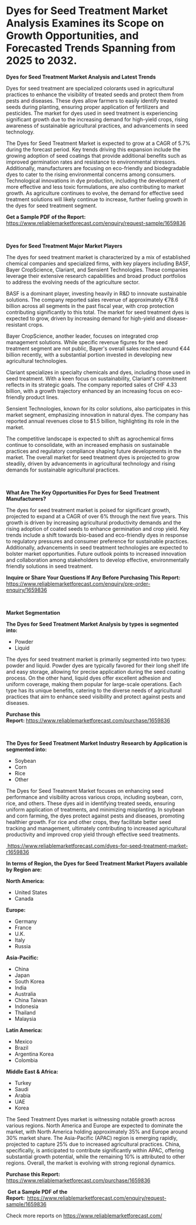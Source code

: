 <p><h1>Dyes for Seed Treatment Market Analysis Examines its Scope on Growth Opportunities, and Forecasted Trends Spanning from 2025 to 2032.</h1></p><p><strong>Dyes for Seed Treatment Market Analysis and Latest Trends</strong></p>
<p><p>Dyes for seed treatment are specialized colorants used in agricultural practices to enhance the visibility of treated seeds and protect them from pests and diseases. These dyes allow farmers to easily identify treated seeds during planting, ensuring proper application of fertilizers and pesticides. The market for dyes used in seed treatment is experiencing significant growth due to the increasing demand for high-yield crops, rising awareness of sustainable agricultural practices, and advancements in seed technology.</p><p>The Dyes for Seed Treatment Market is expected to grow at a CAGR of 5.7% during the forecast period. Key trends driving this expansion include the growing adoption of seed coatings that provide additional benefits such as improved germination rates and resistance to environmental stressors. Additionally, manufacturers are focusing on eco-friendly and biodegradable dyes to cater to the rising environmental concerns among consumers. Technological innovations in dye production, including the development of more effective and less toxic formulations, are also contributing to market growth. As agriculture continues to evolve, the demand for effective seed treatment solutions will likely continue to increase, further fueling growth in the dyes for seed treatment segment.</p></p>
<p><strong>Get a Sample PDF of the Report:&nbsp;</strong> <a href="https://www.reliablemarketforecast.com/enquiry/request-sample/1659836?utm_campaign=3032&utm_medium=2&utm_source=Github&utm_content=ia&utm_term=23032025&utm_id=dyes-for-seed-treatment">https://www.reliablemarketforecast.com/enquiry/request-sample/1659836</a></p>
<p>&nbsp;</p>
<p><strong>Dyes for Seed Treatment Major Market Players</strong></p>
<p><p>The dyes for seed treatment market is characterized by a mix of established chemical companies and specialized firms, with key players including BASF, Bayer CropScience, Clariant, and Sensient Technologies. These companies leverage their extensive research capabilities and broad product portfolios to address the evolving needs of the agriculture sector.</p><p>BASF is a dominant player, investing heavily in R&D to innovate sustainable solutions. The company reported sales revenue of approximately €78.6 billion across all segments in the past fiscal year, with crop protection contributing significantly to this total. The market for seed treatment dyes is expected to grow, driven by increasing demand for high-yield and disease-resistant crops.</p><p>Bayer CropScience, another leader, focuses on integrated crop management solutions. While specific revenue figures for the seed treatment segment are not public, Bayer's overall sales reached around €44 billion recently, with a substantial portion invested in developing new agricultural technologies.</p><p>Clariant specializes in specialty chemicals and dyes, including those used in seed treatment. With a keen focus on sustainability, Clariant's commitment reflects in its strategic goals. The company reported sales of CHF 4.33 billion, with a growth trajectory enhanced by an increasing focus on eco-friendly product lines.</p><p>Sensient Technologies, known for its color solutions, also participates in this market segment, emphasizing innovation in natural dyes. The company has reported annual revenues close to $1.5 billion, highlighting its role in the market.</p><p>The competitive landscape is expected to shift as agrochemical firms continue to consolidate, with an increased emphasis on sustainable practices and regulatory compliance shaping future developments in the market. The overall market for seed treatment dyes is projected to grow steadily, driven by advancements in agricultural technology and rising demands for sustainable agricultural practices.</p></p>
<p>&nbsp;</p>
<p><strong>What Are The Key Opportunities For Dyes for Seed Treatment Manufacturers?</strong></p>
<p><p>The dyes for seed treatment market is poised for significant growth, projected to expand at a CAGR of over 6% through the next five years. This growth is driven by increasing agricultural productivity demands and the rising adoption of coated seeds to enhance germination and crop yield. Key trends include a shift towards bio-based and eco-friendly dyes in response to regulatory pressures and consumer preference for sustainable practices. Additionally, advancements in seed treatment technologies are expected to bolster market opportunities. Future outlook points to increased innovation and collaboration among stakeholders to develop effective, environmentally friendly solutions in seed treatment.</p></p>
<p><strong>Inquire or Share Your Questions If Any Before Purchasing This Report:</strong> <a href="https://www.reliablemarketforecast.com/enquiry/pre-order-enquiry/1659836?utm_campaign=3032&utm_medium=2&utm_source=Github&utm_content=ia&utm_term=23032025&utm_id=dyes-for-seed-treatment">https://www.reliablemarketforecast.com/enquiry/pre-order-enquiry/1659836</a></p>
<p>&nbsp;</p>
<p><strong>Market Segmentation</strong></p>
<p><strong>The Dyes for Seed Treatment Market Analysis by types is segmented into:</strong></p>
<p><ul><li>Powder</li><li>Liquid</li></ul></p>
<p><p>The dyes for seed treatment market is primarily segmented into two types: powder and liquid. Powder dyes are typically favored for their long shelf life and easy storage, allowing for precise application during the seed coating process. On the other hand, liquid dyes offer excellent adhesion and uniform coverage, making them popular for large-scale operations. Each type has its unique benefits, catering to the diverse needs of agricultural practices that aim to enhance seed visibility and protect against pests and diseases.</p></p>
<p><strong>Purchase this Report:&nbsp;</strong><a href="https://www.reliablemarketforecast.com/purchase/1659836?utm_campaign=3032&utm_medium=2&utm_source=Github&utm_content=ia&utm_term=23032025&utm_id=dyes-for-seed-treatment">https://www.reliablemarketforecast.com/purchase/1659836</a></p>
<p>&nbsp;</p>
<p><strong>The Dyes for Seed Treatment Market Industry Research by Application is segmented into:</strong></p>
<p><ul><li>Soybean</li><li>Corn</li><li>Rice</li><li>Other</li></ul></p>
<p><p>The Dyes for Seed Treatment Market focuses on enhancing seed performance and visibility across various crops, including soybean, corn, rice, and others. These dyes aid in identifying treated seeds, ensuring uniform application of treatments, and minimizing misplanting. In soybean and corn farming, the dyes protect against pests and diseases, promoting healthier growth. For rice and other crops, they facilitate better seed tracking and management, ultimately contributing to increased agricultural productivity and improved crop yield through effective seed treatments.</p></p>
<p><a href="https://www.reliablemarketforecast.com/dyes-for-seed-treatment-market-r1659836?utm_campaign=3032&utm_medium=2&utm_source=Github&utm_content=ia&utm_term=23032025&utm_id=dyes-for-seed-treatment">&nbsp;https://www.reliablemarketforecast.com/dyes-for-seed-treatment-market-r1659836</a></p>
<p><strong>In terms of Region, the Dyes for Seed Treatment Market Players available by Region are:</strong></p>
<p>
    <p> <strong> North America: </strong>
        <ul>
            <li>United States</li>
            <li>Canada</li>
        </ul>
        </p> 
    <p> <strong> Europe: </strong>
        <ul>
            <li>Germany</li>
            <li>France</li>
            <li>U.K.</li>
            <li>Italy</li>
            <li>Russia</li>
        </ul>
        </p> 
    <p> <strong> Asia-Pacific: </strong>
        <ul>
            <li>China</li>
            <li>Japan</li>
            <li>South Korea</li>
            <li>India</li>
            <li>Australia</li>
            <li>China Taiwan</li>
            <li>Indonesia</li>
            <li>Thailand</li>
            <li>Malaysia</li>
        </ul>
        </p> 
    <p> <strong> Latin America: </strong>
        <ul>
            <li>Mexico</li>
            <li>Brazil</li>
            <li>Argentina Korea</li>
            <li>Colombia</li>
        </ul>
        </p> 
    <p> <strong> Middle East & Africa: </strong>
        <ul>
            <li>Turkey</li>
            <li>Saudi</li>
            <li>Arabia</li>
            <li>UAE</li>
            <li>Korea</li>
        </ul>
    </p>
    </p>
<p><p>The Seed Treatment Dyes market is witnessing notable growth across various regions. North America and Europe are expected to dominate the market, with North America holding approximately 35% and Europe around 30% market share. The Asia-Pacific (APAC) region is emerging rapidly, projected to capture 25% due to increased agricultural practices. China, specifically, is anticipated to contribute significantly within APAC, offering substantial growth potential, while the remaining 10% is attributed to other regions. Overall, the market is evolving with strong regional dynamics.</p></p>
<p><strong>Purchase this Report: </strong><a href="https://www.reliablemarketforecast.com/purchase/1659836?utm_campaign=3032&utm_medium=2&utm_source=Github&utm_content=ia&utm_term=23032025&utm_id=dyes-for-seed-treatment">https://www.reliablemarketforecast.com/purchase/1659836</a></p>
<p>&nbsp;<strong>Get a Sample PDF of the Report:&nbsp;&nbsp;</strong><a href="https://www.reliablemarketforecast.com/enquiry/request-sample/1659836?utm_campaign=3032&utm_medium=2&utm_source=Github&utm_content=ia&utm_term=23032025&utm_id=dyes-for-seed-treatment">https://www.reliablemarketforecast.com/enquiry/request-sample/1659836</a></p>
<p><strong></strong></p>
<p>Check more reports on <a href="https://www.reliablemarketforecast.com/?utm_campaign=3032&utm_medium=2&utm_source=Github&utm_content=ia&utm_term=23032025&utm_id=dyes-for-seed-treatment">https://www.reliablemarketforecast.com/</a></p>